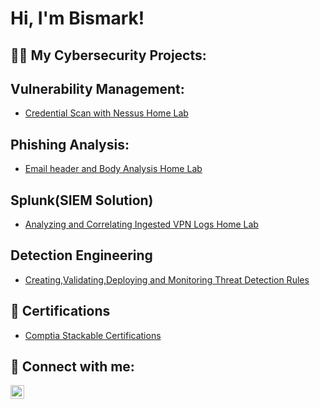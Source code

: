<h1>Hi, I'm Bismark! </h1>

<h2>👨‍💻 My Cybersecurity Projects:</h2>

<h2> Vulnerability Management:</h2>

- [Credential Scan with Nessus Home Lab](https://github.com/BiscyberA/Vulnerability-Management.git)

<h2> Phishing Analysis:</h2>

- [Email header and Body Analysis Home Lab](https://github.com/BiscyberA/Phishing-Analysis.git)

<h2> Splunk(SIEM Solution) </h2>

- [Analyzing and Correlating Ingested VPN Logs Home Lab](https://github.com/BiscyberA/Splunk-SIEM-Solution-.git)

<h2> Detection Engineering </h2>

- [Creating,Validating,Deploying and Monitoring Threat Detection Rules](https://github.com/BiscyberA/Detection-Engineering.git)
 
<h2>📄 Certifications</h2>

- [Comptia Stackable Certifications](https://www.credly.com/users/bismark-darkwa.5433b214/badges)
  
<h2> 🤳 Connect with me:</h2>

[<img align="left" alt="JoshMadakor | LinkedIn" width="22px" src="https://cdn.jsdelivr.net/npm/simple-icons@v3/icons/linkedin.svg" />][linkedin]

[linkedin]: https://www.linkedin.com/in/bismark-darkwa-717583239
     
<!--
**joshmadakor1/joshmadakor1** is a ✨ _special_ ✨ repository because its `README.md` (this file) appears on your GitHub profile.

Here are some ideas to get you started:

- 🔭 I’m currently working on ...
- 🌱 I’m currently learning ...
- 👯 I’m looking to collaborate on ...
- 🤔 I’m looking for help with ...
- 💬 Ask me about ...
- 📫 How to reach me: ...
- 😄 Pronouns: ...
- ⚡ Fun fact: ...
-->

